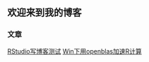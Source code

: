 ## 欢迎来到我的博客


### 文章
[RStudio写博客测试](articles/2021-02-12.html)
[Win下用openblas加速R计算](articles/2021-02-12.html)
